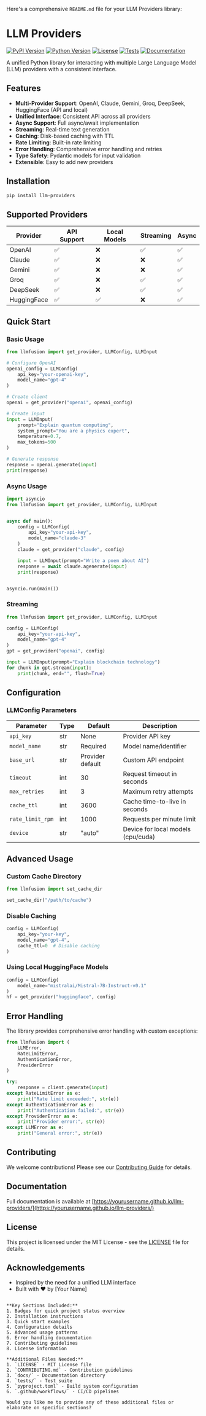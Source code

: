 Here's a comprehensive `README.md` file for your LLM Providers library:


# LLM Providers

[![PyPI Version](https://img.shields.io/pypi/v/llm-providers)](https://pypi.org/project/llm-providers/)
[![Python Version](https://img.shields.io/pypi/pyversions/llm-providers)](https://pypi.org/project/llm-providers/)
[![License](https://img.shields.io/badge/license-MIT-blue.svg)](LICENSE)
[![Tests](https://github.com/yourusername/llm-providers/actions/workflows/tests.yml/badge.svg)](https://github.com/yourusername/llm-providers/actions)
[![Documentation](https://img.shields.io/badge/docs-available-brightgreen)](https://yourusername.github.io/llm-providers/)

A unified Python library for interacting with multiple Large Language Model (LLM) providers with a consistent interface.

## Features

- **Multi-Provider Support**: OpenAI, Claude, Gemini, Groq, DeepSeek, HuggingFace (API and local)
- **Unified Interface**: Consistent API across all providers
- **Async Support**: Full async/await implementation
- **Streaming**: Real-time text generation
- **Caching**: Disk-based caching with TTL
- **Rate Limiting**: Built-in rate limiting
- **Error Handling**: Comprehensive error handling and retries
- **Type Safety**: Pydantic models for input validation
- **Extensible**: Easy to add new providers

## Installation

```bash
pip install llm-providers
```

## Supported Providers

| Provider     | API Support | Local Models | Streaming | Async |
|--------------|-------------|--------------|-----------|-------|
| OpenAI       | ✅          | ❌           | ✅        | ✅    |
| Claude       | ✅          | ❌           | ❌        | ✅    |
| Gemini       | ✅          | ❌           | ❌        | ✅    |
| Groq         | ✅          | ❌           | ✅        | ✅    |
| DeepSeek     | ✅          | ❌           | ✅        | ✅    |
| HuggingFace  | ✅          | ✅           | ❌        | ✅    |

## Quick Start

### Basic Usage

```python
from llmfusion import get_provider, LLMConfig, LLMInput

# Configure OpenAI
openai_config = LLMConfig(
    api_key="your-openai-key",
    model_name="gpt-4"
)

# Create client
openai = get_provider("openai", openai_config)

# Create input
input = LLMInput(
    prompt="Explain quantum computing",
    system_prompt="You are a physics expert",
    temperature=0.7,
    max_tokens=500
)

# Generate response
response = openai.generate(input)
print(response)
```

### Async Usage

```python
import asyncio
from llmfusion import get_provider, LLMConfig, LLMInput


async def main():
    config = LLMConfig(
        api_key="your-api-key",
        model_name="claude-3"
    )
    claude = get_provider("claude", config)

    input = LLMInput(prompt="Write a poem about AI")
    response = await claude.agenerate(input)
    print(response)


asyncio.run(main())
```

### Streaming

```python
from llmfusion import get_provider, LLMConfig, LLMInput

config = LLMConfig(
    api_key="your-api-key",
    model_name="gpt-4"
)
gpt = get_provider("openai", config)

input = LLMInput(prompt="Explain blockchain technology")
for chunk in gpt.stream(input):
    print(chunk, end="", flush=True)
```

## Configuration

### LLMConfig Parameters

| Parameter         | Type    | Default       | Description                          |
|-------------------|---------|---------------|--------------------------------------|
| `api_key`         | str     | None          | Provider API key                     |
| `model_name`      | str     | Required      | Model name/identifier                |
| `base_url`        | str     | Provider default | Custom API endpoint                |
| `timeout`         | int     | 30            | Request timeout in seconds           |
| `max_retries`     | int     | 3             | Maximum retry attempts               |
| `cache_ttl`       | int     | 3600          | Cache time-to-live in seconds        |
| `rate_limit_rpm`  | int     | 1000          | Requests per minute limit            |
| `device`          | str     | "auto"        | Device for local models (cpu/cuda)   |

## Advanced Usage

### Custom Cache Directory

```python
from llmfusion import set_cache_dir

set_cache_dir("/path/to/cache")
```

### Disable Caching

```python
config = LLMConfig(
    api_key="your-key",
    model_name="gpt-4",
    cache_ttl=0  # Disable caching
)
```

### Using Local HuggingFace Models

```python
config = LLMConfig(
    model_name="mistralai/Mistral-7B-Instruct-v0.1"
)
hf = get_provider("huggingface", config)
```

## Error Handling

The library provides comprehensive error handling with custom exceptions:

```python
from llmfusion import (
    LLMError,
    RateLimitError,
    AuthenticationError,
    ProviderError
)

try:
    response = client.generate(input)
except RateLimitError as e:
    print("Rate limit exceeded:", str(e))
except AuthenticationError as e:
    print("Authentication failed:", str(e))
except ProviderError as e:
    print("Provider error:", str(e))
except LLMError as e:
    print("General error:", str(e))
```

## Contributing

We welcome contributions! Please see our [Contributing Guide](CONTRIBUTING.md) for details.

## Documentation

Full documentation is available at [https://yourusername.github.io/llm-providers/](https://yourusername.github.io/llm-providers/)

## License

This project is licensed under the MIT License - see the [LICENSE](LICENSE) file for details.

## Acknowledgements

- Inspired by the need for a unified LLM interface
- Built with ❤️ by [Your Name]
```

**Key Sections Included:**
1. Badges for quick project status overview
2. Installation instructions
3. Quick start examples
4. Configuration details
5. Advanced usage patterns
6. Error handling documentation
7. Contributing guidelines
8. License information

**Additional Files Needed:**
1. `LICENSE` - MIT License file
2. `CONTRIBUTING.md` - Contribution guidelines
3. `docs/` - Documentation directory
4. `tests/` - Test suite
5. `pyproject.toml` - Build system configuration
6. `.github/workflows/` - CI/CD pipelines

Would you like me to provide any of these additional files or elaborate on specific sections?